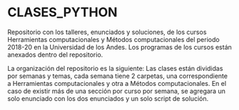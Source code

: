 # CLASES_PYTHON
Repositorio con los talleres, enunciados y soluciones, de los cursos Herramientas computacionales y Métodos computacionales del periodo 2018-20 en la Universidad de los Andes. Los programas de los cursos están anexados dentro del repositorio.

La organización del repositorio es la siguiente: Las clases están divididas por semanas y temas, cada semana tiene 2 carpetas, una correspondiente a Herramientas computacionales y otra a Métodos computacionales. En el caso de existir más de una sección por curso por semana, se agregara un solo enunciado con los dos enunciados y un solo script de solución.

